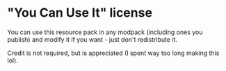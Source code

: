 # "You Can Use It" license

You can use this resource pack in any modpack (including ones you publish) and modify it if you want - just don't redistribute it.

Credit is not required, but is appreciated (I spent way too long making this lol).